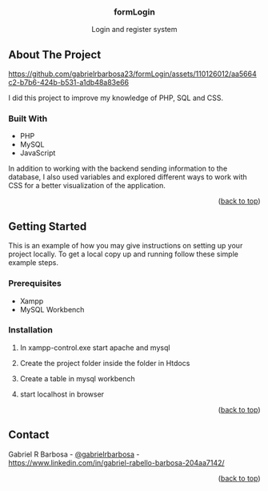  <h3 align="center">formLogin</h3>

  <p align="center">
    Login and register system
    <!-- <br />
    <a href="https://github.com/othneildrew/Best-README-Template">View Demo</a>
    ·
    <a href="https://github.com/othneildrew/Best-README-Template/issues">Report Bug</a>
    ·
    <a href="https://github.com/othneildrew/Best-README-Template/issues">Request Feature</a> -->
  </p>
</div>


<!-- ABOUT THE PROJECT -->
## About The Project



https://github.com/gabrielrbarbosa23/formLogin/assets/110126012/aa5664c2-b7b6-424b-b531-a1db48a83e66



I did this project to improve my knowledge of PHP, SQL and CSS.

### Built With

* PHP
* MySQL
* JavaScript

In addition to working with the backend sending information to the database, I also used variables and explored different ways to work with CSS for a better visualization of the application.

<p align="right">(<a href="#readme-top">back to top</a>)</p>



<!-- GETTING STARTED -->
## Getting Started

This is an example of how you may give instructions on setting up your project locally.
To get a local copy up and running follow these simple example steps.

### Prerequisites

* Xampp
* MySQL Workbench

### Installation

1. In xampp-control.exe start apache and mysql

2. Create the project folder inside the folder in Htdocs

3. Create a table in mysql workbench

4. start localhost in browser

<p align="right">(<a href="#readme-top">back to top</a>)</p>


<!-- CONTACT -->
## Contact

Gabriel R Barbosa - [@gabrielrbarbosa](https://www.instagram.com/gabrielrbarbosa/) - https://www.linkedin.com/in/gabriel-rabello-barbosa-204aa7142/


<p align="right">(<a href="#readme-top">back to top</a>)</p>
